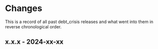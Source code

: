 # Changes

This is a record of all past debt_crisis releases and what went into
them in reverse chronological order.


## x.x.x - 2024-xx-xx
